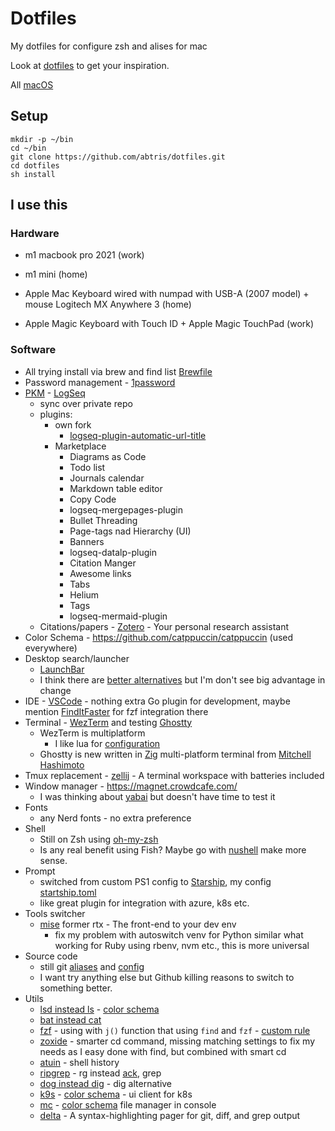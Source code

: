# Dotfiles

My dotfiles for configure zsh and alises for mac

Look at [dotfiles](https://dotfiles.github.io/) to get your inspiration.

All [macOS](https://github.com/mathiasbynens/dotfiles/blob/master/.macos)

## Setup

```
mkdir -p ~/bin
cd ~/bin
git clone https://github.com/abtris/dotfiles.git
cd dotfiles
sh install
```

## I use this

### Hardware

- m1 macbook pro 2021 (work)
- m1 mini (home)

- Apple Mac Keyboard wired with numpad with USB-A (2007 model)  + mouse Logitech MX Anywhere 3 (home)
- Apple Magic Keyboard with Touch ID + Apple Magic TouchPad (work)

### Software

- All trying install via brew and find list [Brewfile](Brewfile)
- Password management - [1password](https://1password.com/)
- [PKM](https://en.wikipedia.org/wiki/Personal_knowledge_management) - [LogSeq](https://logseq.com/)
  - sync over private repo
  - plugins:
    - own fork
      - [logseq-plugin-automatic-url-title](https://github.com/abtris/logseq-plugin-automatic-url-title)
    - Marketplace
      - Diagrams as Code
      - Todo list
      - Journals calendar
      - Markdown table editor
      - Copy Code
      - logseq-mergepages-plugin
      - Bullet Threading
      - Page-tags nad Hierarchy (UI)
      - Banners
      - logseq-datalp-plugin
      - Citation Manger
      - Awesome links
      - Tabs
      - Helium
      - Tags
      - logseq-mermaid-plugin
  - Citations/papers - [Zotero](https://www.zotero.org/) - Your personal research assistant
- Color Schema - https://github.com/catppuccin/catppuccin (used everywhere)
- Desktop search/launcher
  - [LaunchBar](https://www.obdev.at/products/launchbar/index.html)
  - I think there are [better alternatives](https://www.raycast.com/) but I'm don't see big advantage in change
- IDE - [VSCode](https://code.visualstudio.com/) - nothing extra Go plugin for development, maybe mention [FindItFaster](https://marketplace.visualstudio.com/items?itemName=TomRijndorp.find-it-faster) for fzf integration there
- Terminal - [WezTerm](https://wezfurlong.org/wezterm/index.html) and testing [Ghostty](https://ghostty.org/)
    - WezTerm is multiplatform
      - I like lua for [configuration](./wezterm/wezterm.lua)
    - Ghostty is new written in [Zig](https://ziglang.org/) multi-platform terminal from [Mitchell Hashimoto](https://mitchellh.com/ghostty)
- Tmux replacement - [zellij](https://zellij.dev/) - A terminal workspace with batteries included
- Window manager - https://magnet.crowdcafe.com/
  - I was thinking about [yabai](https://github.com/koekeishiya/yabai) but doesn't have time to test it
- Fonts
  - any Nerd fonts - no extra preference
- Shell
  - Still on Zsh using [oh-my-zsh](https://ohmyz.sh/)
  - Is any real benefit using Fish? Maybe go with [nushell](https://www.nushell.sh/) make more sense.
- Prompt
  - switched from custom PS1 config to [Starship](https://starship.rs/), my config [startship.toml](./startship.toml)
  - like great plugin for integration with azure, k8s etc.
- Tools switcher
  - [mise](https://mise.jdx.dev/) former rtx - The front-end to your dev env
    - fix my problem with autoswitch venv for Python similar what working for Ruby using rbenv, nvm etc., this is more universal
- Source code
  - still git [aliases](./bash/aliases) and [config](./git/.gitconfig)
  - I want try anything else but Github killing reasons to switch to something better.
- Utils
  - [lsd instead ls](https://github.com/lsd-rs/lsd) -  [color schema](https://github.com/catppuccin/lsd)
  - [bat instead cat](https://github.com/sharkdp/bat)
  - [fzf](https://github.com/junegunn/fzf) - using with `j()` function that using `find` and `fzf` - [custom rule](./bash/aliases?plain=1#L135)
  - [zoxide](https://github.com/ajeetdsouza/zoxide) - smarter cd command, missing matching settings to fix my needs as I easy done with find, but combined with smart cd
  - [atuin](https://github.com/atuinsh/atuin) - shell history
  - [ripgrep](https://github.com/BurntSushi/ripgrep) - rg instead [ack](https://linux.die.net/man/1/ack), grep
  - [dog instead dig](https://github.com/ogham/dog) - dig alternative
  - [k9s](https://k9scli.io/) - [color schema](https://github.com/catppuccin/k9s) - ui client for k8s
  - [mc](https://github.com/MidnightCommander/mc) - [color schema](https://github.com/catppuccin/mc) file manager in console
  - [delta](https://github.com/dandavison/delta) - A syntax-highlighting pager for git, diff, and grep output
